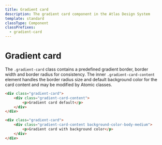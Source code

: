 ```yaml
---
title: Gradient card
description: The gradient card component in the Atlas Design System
template: standard
classType: Component
classPrefixes:
  - gradient-card
---
```


# Gradient card

The `.gradient-card` class contains a predefined gradient border, border width and border radius for consistency. The inner `.gradient-card-content` element handles the border radius size and default background color for the card content and may be modified by Atomic classes.

```html
<div class="gradient-card">
	<div class="gradient-card-content">
		<p>Gradient card default</p>
	</div>
</div>
```

```html
<div class="gradient-card">
	<div class="gradient-card-content background-color-body-medium">
		<p>Gradient card with background color</p>
	</div>
</div>
```
